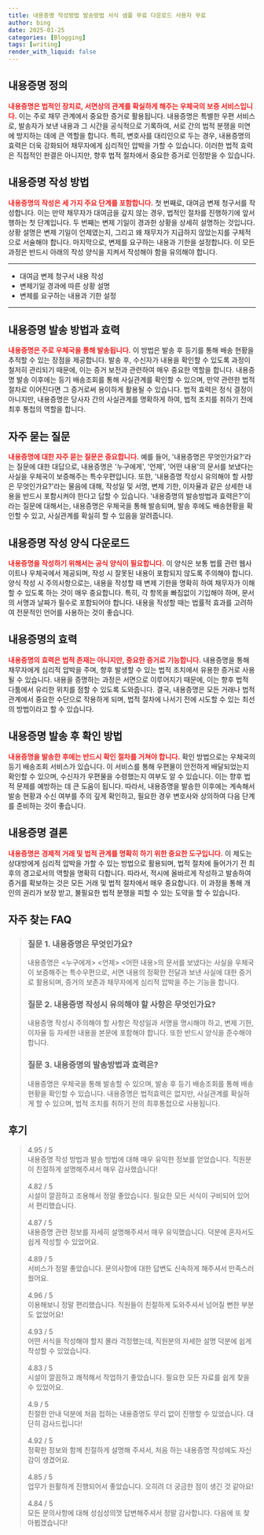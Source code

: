 ```yaml
---
title: 내용증명 작성방법 발송방법 서식 샘플 무료 다운로드 사용자 무료
author: bing
date: 2025-01-25
categories: [Blogging]
tags: [writing]
render_with_liquid: false
---
```



<h2 id='내용증명-정의'>내용증명 정의</h2>

<p><b><span style="color: #ee2323;">내용증명은 법적인 장치로, 서면상의 관계를 확실하게 해주는 우체국의 보증 서비스입니다.</span></b> 이는 주로 채무 관계에서 중요한 증거로 활용됩니다. 내용증명은 특별한 우편 서비스로, 발송자가 보낸 내용과 그 시간을 공식적으로 기록하여, 서로 간의 법적 분쟁을 미연에 방지하는 데에 큰 역할을 합니다. 특히, 변호사를 대리인으로 두는 경우, 내용증명의 효력은 더욱 강화되어 채무자에게 심리적인 압박을 가할 수 있습니다. 이러한 법적 효력은 직접적인 판결은 아니지만, 향후 법적 절차에서 중요한 증거로 인정받을 수 있습니다.</p>

<h2 id='내용증명-작성방법'>내용증명 작성 방법</h2>

<p><b><span style="color: #ee2323;">내용증명의 작성은 세 가지 주요 단계를 포함합니다.</span></b> 첫 번째로, 대여금 변제 청구서를 작성합니다. 이는 만약 채무자가 대여금을 갚지 않는 경우, 법적인 절차를 진행하기에 앞서 행하는 첫 단계입니다. 두 번째는 변제 기일이 경과한 상황을 상세히 설명하는 것입니다. 상황 설명은 변제 기일이 언제였는지, 그리고 왜 채무자가 지급하지 않았는지를 구체적으로 서술해야 합니다. 마지막으로, 변제를 요구하는 내용과 기한을 설정합니다. 이 모든 과정은 반드시 아래의 작성 양식을 지켜서 작성해야 함을 유의해야 합니다.</p>

<hr />

<ul>
    <li>대여금 변제 청구서 내용 작성</li>
    <li>변제기일 경과에 따른 상황 설명</li>
    <li>변제를 요구하는 내용과 기한 설정</li>
</ul>

<hr />

<h2 id='내용증명-발송방법과효력'>내용증명 발송 방법과 효력</h2>

<p><b><span style="color: #ee2323;">내용증명은 주로 우체국을 통해 발송됩니다.</span></b> 이 방법은 발송 후 등기를 통해 배송 현황을 추적할 수 있는 장점을 제공합니다. 발송 후, 수신자가 내용을 확인할 수 있도록 과정이 철저히 관리되기 때문에, 이는 증거 보전과 관련하여 매우 중요한 역할을 합니다. 내용증명 발송 이후에는 등기 배송조회를 통해 사실관계를 확인할 수 있으며, 만약 관련한 법적 절차로 이어진다면 그 증거로써 용이하게 활용될 수 있습니다. 법적 효력은 정식 결정이 아니지만, 내용증명은 당사자 간의 사실관계를 명확하게 하여, 법적 조치를 취하기 전에 최후 통첩의 역할을 합니다.</p>

<h2 id='자주묻는질문'>자주 묻는 질문</h2>

<p><b><span style="color: #ee2323;">내용증명에 대한 자주 묻는 질문은 중요합니다.</span></b> 예를 들어, '내용증명은 무엇인가요?'라는 질문에 대한 대답으로, 내용증명은 '누구에게', '언제', '어떤 내용'의 문서를 보냈다는 사실을 우체국이 보증해주는 특수우편입니다. 또한, '내용증명 작성시 유의해야 할 사항은 무엇인가요?'라는 물음에 대해, 작성일 및 서명, 변제 기한, 이자율과 같은 상세한 내용을 반드시 포함시켜야 한다고 답할 수 있습니다. '내용증명의 발송방법과 효력은?'이라는 질문에 대해서는, 내용증명은 우체국을 통해 발송되며, 발송 후에도 배송현황을 확인할 수 있고, 사실관계를 확실히 할 수 있음을 알려줍니다.</p>

<h2 id='내용증명-작성양식다운로드'>내용증명 작성 양식 다운로드</h2>

<p><b><span style="color: #ee2323;">내용증명을 작성하기 위해서는 공식 양식이 필요합니다.</span></b> 이 양식은 보통 법률 관련 웹사이트나 우체국에서 제공되며, 작성 시 잘못된 내용이 포함되지 않도록 주의해야 합니다. 양식 작성 시 주의사항으로는, 내용을 작성할 때 변제 기한을 명확히 하여 채무자가 이해할 수 있도록 하는 것이 매우 중요합니다. 특히, 각 항목을 빠짐없이 기입해야 하며, 문서의 서명과 날짜가 필수로 포함되어야 합니다. 내용을 작성할 때는 법률적 효과를 고려하여 전문적인 언어를 사용하는 것이 좋습니다.</p>

<h2 id='내용증명의효과'>내용증명의 효력</h2>

<p><b><span style="color: #ee2323;">내용증명의 효력은 법적 존재는 아니지만, 중요한 증거로 기능합니다.</span></b> 내용증명을 통해 채무자에게 심리적 압박을 주며, 향후 발생할 수 있는 법적 조치에서 유용한 증거로 사용될 수 있습니다. 내용을 증명하는 과정은 서면으로 이루어지기 때문에, 이는 향후 법적 다툼에서 유리한 위치를 점할 수 있도록 도와줍니다. 결국, 내용증명은 모든 거래나 법적 관계에서 중요한 수단으로 작용하게 되며, 법적 절차에 나서기 전에 시도할 수 있는 최선의 방법이라고 할 수 있습니다.</p>

<h2 id='내용증명-발송후확인방법'>내용증명 발송 후 확인 방법</h2>

<p><b><span style="color: #ee2323;">내용증명을 발송한 후에는 반드시 확인 절차를 거쳐야 합니다.</span></b> 확인 방법으로는 우체국의 등기 배송조회 서비스가 있습니다. 이 서비스를 통해 우편물이 안전하게 배달되었는지 확인할 수 있으며, 수신자가 우편물을 수령했는지 여부도 알 수 있습니다. 이는 향후 법적 문제를 예방하는 데 큰 도움이 됩니다. 따라서, 내용증명을 발송한 이후에는 계속해서 발송 현황과 수신 여부를 주의 깊게 확인하고, 필요한 경우 변호사와 상의하여 다음 단계를 준비하는 것이 좋습니다.</p>

<h2 id='내용증명-결론'>내용증명 결론</h2>

<p><b><span style="color: #ee2323;">내용증명은 경제적 거래 및 법적 관계를 명확히 하기 위한 중요한 도구입니다.</span></b> 이 제도는 상대방에게 심리적 압박을 가할 수 있는 방법으로 활용되며, 법적 절차에 들어가기 전 최후의 경고로서의 역할을 명확히 다합니다. 따라서, 적시에 올바르게 작성하고 발송하여 증거를 확보하는 것은 모든 거래 및 법적 절차에서 매우 중요합니다. 이 과정을 통해 개인의 권리가 보장 받고, 불필요한 법적 분쟁을 피할 수 있는 도약을 할 수 있습니다.</p>


<h2 id='자주_찾는_FAQ'>자주 찾는 FAQ</h2>
<div itemscope="" itemtype="https://schema.org/FAQPage">
<blockquote>
<div itemscope="" itemprop="mainEntity" itemtype="https://schema.org/Question">
<h3 itemprop="name">질문 1. 내용증명은 무엇인가요?</h3>
<div itemscope="" itemprop="acceptedAnswer" itemtype="https://schema.org/Answer">
<span itemprop="text">
<p>내용증명은 <누구에게> <언제> <어떤 내용>의 문서를 보냈다는 사실을 우체국이 보증해주는 특수우편으로, 서면 내용의 정확한 전달과 보낸 사실에 대한 증거로 활용되며, 증거의 보존과 채무자에게 심리적 압박을 주는 기능을 합니다.</p>
</span>
</div>
</div>
<div itemscope="" itemprop="mainEntity" itemtype="https://schema.org/Question">
<h3 itemprop="name">질문 2. 내용증명 작성시 유의해야 할 사항은 무엇인가요?</h3>
<div itemscope="" itemprop="acceptedAnswer" itemtype="https://schema.org/Answer">
<span itemprop="text">
<p>내용증명 작성시 주의해야 할 사항은 작성일과 서명을 명시해야 하고, 변제 기한, 이자율 등 자세한 내용을 본문에 포함해야 합니다. 또한 반드시 양식을 준수해야 합니다.</p>
</span>
</div>
</div>
<div itemscope="" itemprop="mainEntity" itemtype="https://schema.org/Question">
<h3 itemprop="name">질문 3. 내용증명의 발송방법과 효력은?</h3>
<div itemscope="" itemprop="acceptedAnswer" itemtype="https://schema.org/Answer">
<span itemprop="text">
<p>내용증명은 우체국을 통해 발송할 수 있으며, 발송 후 등기 배송조회를 통해 배송 현황을 확인할 수 있습니다. 내용증명은 법적효력은 없지만, 사실관계를 확실하게 할 수 있으며, 법적 조치를 취하기 전의 최후통첩으로 사용됩니다.</p>
</span>
</div>
</div>
</blockquote>
</div>
<h2 id='후기'>후기</h2>
<div itemscope itemtype="https://schema.org/Product">
  <blockquote>
  <div itemprop="review" itemscope itemtype="https://schema.org/Review">
      <div itemprop="reviewRating" itemscope itemtype="https://schema.org/Rating"> <span itemprop="ratingValue">4.95</span> / <span itemprop="bestRating">5</span> </div>
      <span itemprop="reviewBody">내용증명 작성 방법과 발송 방법에 대해 매우 유익한 정보를 얻었습니다. 직원분이 친절하게 설명해주셔서 매우 감사했습니다!</span>
  </div>
  <br>
  <div itemprop="review" itemscope itemtype="https://schema.org/Review">
      <div itemprop="reviewRating" itemscope itemtype="https://schema.org/Rating"> <span itemprop="ratingValue">4.82</span> / <span itemprop="bestRating">5</span> </div>
      <span itemprop="reviewBody">시설이 깔끔하고 조용해서 정말 좋았습니다. 필요한 모든 서식이 구비되어 있어서 편리했습니다.</span>
  </div>
  <br>
  <div itemprop="review" itemscope itemtype="https://schema.org/Review">
      <div itemprop="reviewRating" itemscope itemtype="https://schema.org/Rating"> <span itemprop="ratingValue">4.87</span> / <span itemprop="bestRating">5</span> </div>
      <span itemprop="reviewBody">내용증명 관련 정보를 자세히 설명해주셔서 매우 유익했습니다. 덕분에 혼자서도 쉽게 작성할 수 있었어요.</span>
  </div>
  <br>
  <div itemprop="review" itemscope itemtype="https://schema.org/Review">
      <div itemprop="reviewRating" itemscope itemtype="https://schema.org/Rating"> <span itemprop="ratingValue">4.89</span> / <span itemprop="bestRating">5</span> </div>
      <span itemprop="reviewBody">서비스가 정말 좋았습니다. 문의사항에 대한 답변도 신속하게 해주셔서 만족스러웠어요.</span>
  </div>
  <br>
  <div itemprop="review" itemscope itemtype="https://schema.org/Review">
      <div itemprop="reviewRating" itemscope itemtype="https://schema.org/Rating"> <span itemprop="ratingValue">4.96</span> / <span itemprop="bestRating">5</span> </div>
      <span itemprop="reviewBody">이용해보니 정말 편리했습니다. 직원들이 친절하게 도와주셔서 넘어질 뻔한 부분도 없었어요!</span>
  </div>
  <br>
  <div itemprop="review" itemscope itemtype="https://schema.org/Review">
      <div itemprop="reviewRating" itemscope itemtype="https://schema.org/Rating"> <span itemprop="ratingValue">4.93</span> / <span itemprop="bestRating">5</span> </div>
      <span itemprop="reviewBody">어떤 서식을 작성해야 할지 몰라 걱정했는데, 직원분의 자세한 설명 덕분에 쉽게 작성할 수 있었습니다.</span>
  </div>
  <br>
  <div itemprop="review" itemscope itemtype="https://schema.org/Review">
      <div itemprop="reviewRating" itemscope itemtype="https://schema.org/Rating"> <span itemprop="ratingValue">4.83</span> / <span itemprop="bestRating">5</span> </div>
      <span itemprop="reviewBody">시설이 깔끔하고 쾌적해서 작업하기 좋았습니다. 필요한 모든 자료를 쉽게 찾을 수 있었어요.</span>
  </div>
  <br>
  <div itemprop="review" itemscope itemtype="https://schema.org/Review">
      <div itemprop="reviewRating" itemscope itemtype="https://schema.org/Rating"> <span itemprop="ratingValue">4.9</span> / <span itemprop="bestRating">5</span> </div>
      <span itemprop="reviewBody">친절한 안내 덕분에 처음 접하는 내용증명도 무리 없이 진행할 수 있었습니다. 대단히 감사드립니다!</span>
  </div>
  <br>
  <div itemprop="review" itemscope itemtype="https://schema.org/Review">
      <div itemprop="reviewRating" itemscope itemtype="https://schema.org/Rating"> <span itemprop="ratingValue">4.92</span> / <span itemprop="bestRating">5</span> </div>
      <span itemprop="reviewBody">정확한 정보와 함께 친절하게 설명해 주셔서, 처음 하는 내용증명 작성에도 자신감이 생겼어요.</span>
  </div>
  <br>
  <div itemprop="review" itemscope itemtype="https://schema.org/Review">
      <div itemprop="reviewRating" itemscope itemtype="https://schema.org/Rating"> <span itemprop="ratingValue">4.85</span> / <span itemprop="bestRating">5</span> </div>
      <span itemprop="reviewBody">업무가 원활하게 진행되어서 좋았습니다. 오히려 더 궁금한 점이 생긴 것 같아요!</span>
  </div>
  <br>
  <div itemprop="review" itemscope itemtype="https://schema.org/Review">
      <div itemprop="reviewRating" itemscope itemtype="https://schema.org/Rating"> <span itemprop="ratingValue">4.84</span> / <span itemprop="bestRating">5</span> </div>
      <span itemprop="reviewBody">모든 문의사항에 대해 성심성의껏 답변해주셔서 정말 감사합니다. 다음에 또 찾아뵙겠습니다!</span>
  </div>
  </blockquote>
</div>
